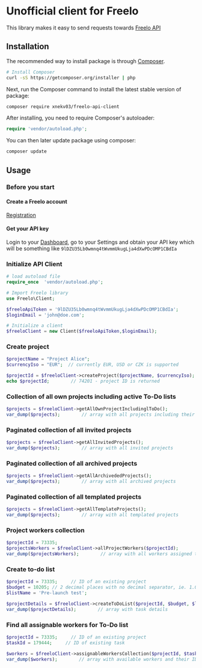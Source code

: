 # Unofficial client for Freelo

This library makes it easy to send requests towards [Freelo API](https://freelo.docs.apiary.io)


## Installation

The recommended way to install package is through
[Composer](http://getcomposer.org).

```bash
# Install Composer
curl -sS https://getcomposer.org/installer | php
```

Next, run the Composer command to install the latest stable version of package:

```bash
composer require xnekv03/freelo-api-client
```

After installing, you need to require Composer's autoloader:

```php
require 'vendor/autoload.php';
```

You can then later update package using composer:

 ```bash
composer update
 ```

## Usage
### Before you start
#### Create a Freelo account
[Registration](https://app.freelo.cz/registration)
#### Get your API key

Login to your [Dashboard](https://app.freelo.cz/dashboard), go to your Settings and obtain your API key which will be something like
`9lDZU35Lb0wmnq4tWvmmUkugLja4dXwPDcOMP1CBdIa`


### Initialize API Client 

```php
# load autoload file
require_once  'vendor/autoload.php';

# Import Freelo library
use Freelo\Client;

$freeloApiToken = '9lDZU35Lb0wmnq4tWvmmUkugLja4dXwPDcOMP1CBdIa';
$loginEmail = 'john@doe.com';

# Initialize a client
$freeloClient = new Client($freeloApiToken,$loginEmail);
```

### Create project

```php
$projectName = "Project Alice";
$currencyIso = "EUR";  // currently EUR, USD or CZK is supported

$projectId = $freeloClient->createProject($projectName, $currencyIso);
echo $projectId;        // 74201 - project ID is returned
```

### Collection of all own projects including active To-Do lists

```php
$projects = $freeloClient->getAllOwnProjectIncludinglToDo();
var_dump($projects);        // array with all projects including their names, IDs and task lists
```

### Paginated collection of all invited projects

```php
$projects = $freeloClient->getAllInvitedProjects();
var_dump($projects);        // array with all invited projects
```

### Paginated collection of all archived projects
```php
$projects = $freeloClient->getAllArchivededProjects();
var_dump($projects);        // array with all archived projects
```
### Paginated collection of all templated projects
```php
$projects = $freeloClient->getAllTemplateProjects();
var_dump($projects);        // array with all templated projects
```
### Project workers collection
```php
$projectId = 73335;
$projectsWorkers = $freeloClient->allProjectWorkers($projectId);
var_dump($projectsWorkers);        // array with all workers assigned to given project
```
### Create to-do list
```php
$projectId = 73335;     // ID of an existing project
$budget = 10205; // 2 decimal places with no decimal separator, ie. 1.05 = '105'
$listName = 'Pre-launch test';

$projectDetails = $freeloClient->createToDoList($projectId, $budget, $listName);
var_dump($projectDetails);        // array with task details

```
### Find all assignable workers for To-Do list
```php
$projectId = 73335;     // ID of an existing project
$taskId = 179444;     // ID of existing task

$workers = $freeloClient->assignableWorkersCollection($projectId, $taskId);
var_dump($workers);        // array with available workers and their IDs
```

